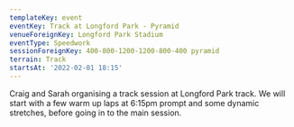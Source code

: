 ```yaml
---
templateKey: event
eventKey: Track at Longford Park - Pyramid
venueForeignKey: Longford Park Stadium
eventType: Speedwork
sessionForeignKey: 400-800-1200-1200-800-400 pyramid
terrain: Track
startsAt: '2022-02-01 18:15'
---
```

Craig and Sarah organising a track session at Longford Park track. We will start with a few 
warm up laps at 6:15pm prompt and some dynamic stretches, before going in to the main session.
